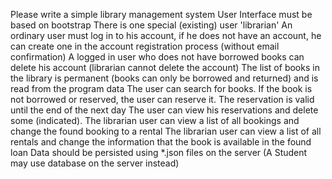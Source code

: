 Please write a simple library management system
User Interface must be based on bootstrap
There is one special (existing) user 'librarian'
An ordinary user must log in to his account, if he does not have an account, he can create one in the account registration process (without email confirmation)
A logged in user who does not have borrowed books can delete his account (librarian cannot delete the account)
The list of books in the library is permanent (books can only be borrowed and returned) and is read from the program data
The user can search for books.
If the book is not borrowed or reserved, the user can reserve it.
The reservation is valid until the end of the next day
The user can view his reservations and delete some (indicated).
The librarian user can view a list of all bookings and change the found booking to a rental
The librarian user can view a list of all rentals and change the information that the book is available in the found loan
Data should be persisted using *.json files on the server (A Student may use database on the server instead)